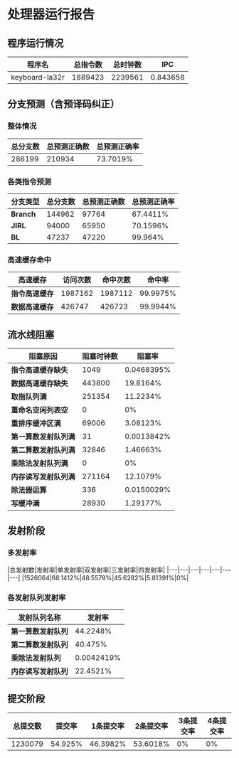 # 处理器运行报告
## 程序运行情况
|程序名|总指令数|总时钟数|IPC|
|---|---|---|---|
|keyboard-la32r|1889423|2239561|0.843658|

## 分支预测（含预译码纠正）
### 整体情况
|总分支数|总预测正确数|总预测正确率|
|---|---|---|
|286199|210934|73.7019%|

### 各类指令预测
|分支类型|总分支数|总预测正确数|总预测正确率|
|---|---|---|---|
|**Branch**| 144962 | 97764 | 67.4411%|
|**JIRL**| 94000 | 65950 | 70.1596%|
|**BL**| 47237 | 47220 | 99.964%|

### 高速缓存命中
|高速缓存|访问次数|命中次数|命中率|
|---|---|---|---|
|**指令高速缓存**| 1987162 | 1987112 | 99.9975%|
|**数据高速缓存**| 426747 | 426723 | 99.9944%|
## 流水线阻塞
|阻塞原因|阻塞时钟数|阻塞率|
|---|---|---|
|**指令高速缓存缺失**| 1049 | 0.0468395%|
|**数据高速缓存缺失**| 443800 | 19.8164%|
|**取指队列满**| 251354 | 11.2234%|
|**重命名空闲列表空**|0 | 0%|
|**重排序缓冲区满**|69006 | 3.08123%|
|**第一算数发射队列满**|31 | 0.0013842%|
|**第二算数发射队列满**|32846 | 1.46663%|
|**乘除法发射队列满**|0 | 0%|
|**内存读写发射队列满**|271164 | 12.1079%|
|**除法器运算**|336 | 0.0150029%|
|**写缓冲满**|28930 | 1.29177%|

## 发射阶段
### 多发射率
|总发射数|发射率|单发射率|双发射率|三发射率|四发射率|
|---|---|---|---|---|---|---|
|1526064|68.1412%|48.5579%|45.6282%|5.81391%|0%|

### 各发射队列发射率
|发射队列名称|发射率|
|---|---|
|**第一算数发射队列**|44.2248%|
|**第二算数发射队列**|40.475%|
|**乘除法发射队列**|0.0042419%|
|**内存读写发射队列**|22.4521%|

## 提交阶段
|总提交数|提交率|1条提交率|2条提交率|3条提交率|4条提交率|
|---|---|---|---|---|---|
|1230079|54.925%|46.3982%|53.6018%|0%|0%|
